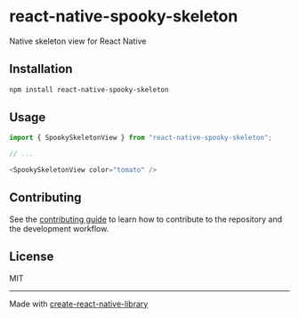# react-native-spooky-skeleton

Native skeleton view for React Native

## Installation

```sh
npm install react-native-spooky-skeleton
```

## Usage

```js
import { SpookySkeletonView } from "react-native-spooky-skeleton";

// ...

<SpookySkeletonView color="tomato" />
```

## Contributing

See the [contributing guide](CONTRIBUTING.md) to learn how to contribute to the repository and the development workflow.

## License

MIT

---

Made with [create-react-native-library](https://github.com/callstack/react-native-builder-bob)
